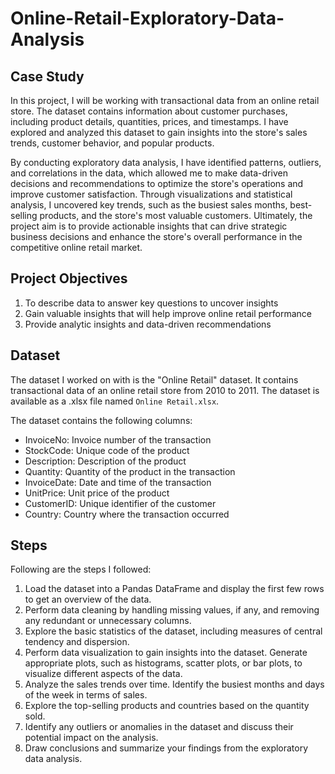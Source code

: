# Online-Retail-Exploratory-Data-Analysis

## Case Study
In this project, I will be working with transactional data from an online retail store. The dataset contains information about customer purchases, including product details, quantities, prices, and timestamps. I have explored and analyzed this dataset to gain insights into the store's sales trends, customer behavior, and popular products. 

By conducting exploratory data analysis, I have identified patterns, outliers, and correlations in the data, which allowed me to make data-driven decisions and recommendations to optimize the store's operations and improve customer satisfaction. Through visualizations and statistical analysis, I uncovered key trends, such as the busiest sales months, best-selling products, and the store's most valuable customers. Ultimately, the project aim is to provide actionable insights that can drive strategic business decisions and enhance the store's overall performance in the competitive online retail market.

## Project Objectives
1. To describe data to answer key questions to uncover insights
2. Gain valuable insights that will help improve online retail performance
3. Provide analytic insights and data-driven recommendations

## Dataset

The dataset I worked on with is the "Online Retail" dataset. It contains transactional data of an online retail store from 2010 to 2011. The dataset is available as a .xlsx file named `Online Retail.xlsx`.

The dataset contains the following columns:

- InvoiceNo: Invoice number of the transaction
- StockCode: Unique code of the product
- Description: Description of the product
- Quantity: Quantity of the product in the transaction
- InvoiceDate: Date and time of the transaction
- UnitPrice: Unit price of the product
- CustomerID: Unique identifier of the customer
- Country: Country where the transaction occurred

## Steps

Following are the steps I followed:

1. Load the dataset into a Pandas DataFrame and display the first few rows to get an overview of the data.
2. Perform data cleaning by handling missing values, if any, and removing any redundant or unnecessary columns.
3. Explore the basic statistics of the dataset, including measures of central tendency and dispersion.
4. Perform data visualization to gain insights into the dataset. Generate appropriate plots, such as histograms, scatter plots, or bar plots, to visualize different aspects of the data.
5. Analyze the sales trends over time. Identify the busiest months and days of the week in terms of sales.
6. Explore the top-selling products and countries based on the quantity sold.
7. Identify any outliers or anomalies in the dataset and discuss their potential impact on the analysis.
8. Draw conclusions and summarize your findings from the exploratory data analysis.
